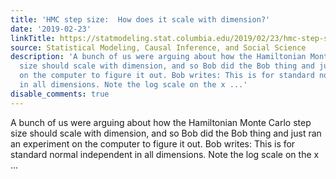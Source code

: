 ```yaml
---
title: 'HMC step size:  How does it scale with dimension?'
date: '2019-02-23'
linkTitle: https://statmodeling.stat.columbia.edu/2019/02/23/hmc-step-size-how-does-it-scale-with-dimension/
source: Statistical Modeling, Causal Inference, and Social Science
description: 'A bunch of us were arguing about how the Hamiltonian Monte Carlo step
  size should scale with dimension, and so Bob did the Bob thing and just ran an experiment
  on the computer to figure it out. Bob writes: This is for standard normal independent
  in all dimensions. Note the log scale on the x ...'
disable_comments: true
---
```

A bunch of us were arguing about how the Hamiltonian Monte Carlo step size should scale with dimension, and so Bob did the Bob thing and just ran an experiment on the computer to figure it out. Bob writes: This is for standard normal independent in all dimensions. Note the log scale on the x ...